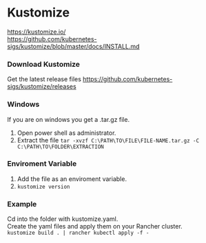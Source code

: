 # Kustomize
https://kustomize.io/  
https://github.com/kubernetes-sigs/kustomize/blob/master/docs/INSTALL.md  
### Download Kustomize
Get the latest release files https://github.com/kubernetes-sigs/kustomize/releases  
### Windows
If you are on windows you get a .tar.gz file.  
1. Open power shell as administrator.  
2. Extract the file ```tar -xvzf C:\PATH\TO\FILE\FILE-NAME.tar.gz -C C:\PATH\TO\FOLDER\EXTRACTION```  
### Enviroment Variable
1. Add the file as an enviroment variable.  
2. ```kustomize version```  
### Example
Cd into the folder with kustomize.yaml.  
Create the yaml files and apply them on your Rancher cluster.  
```kustomize build . | rancher kubectl apply -f -```  
